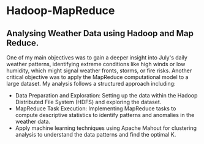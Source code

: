# Hadoop-MapReduce

## Analysing Weather Data using Hadoop and Map Reduce.

One of my main objectives was to gain a deeper insight into July's daily weather patterns, identifying extreme conditions like high winds or low humidity, which might signal weather fronts, storms, or fire risks. Another critical objective was to apply the MapReduce computational model to a large dataset. My analysis follows a structured approach including:

- Data Preparation and Exploration: Setting up the data within the Hadoop Distributed File System (HDFS) and exploring the dataset.
- MapReduce Task Execution: Implementing MapReduce tasks to compute descriptive statistics to identify patterns and anomalies in the weather data.
- Apply machine learning techniques using Apache Mahout for clustering analysis to understand the data patterns and find the optimal K.
